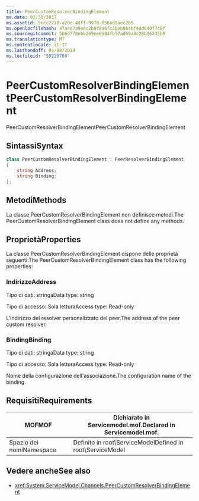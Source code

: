 ```yaml
---
title: PeerCustomResolverBindingElement
ms.date: 03/30/2017
ms.assetid: 9ccc2770-a20e-4dff-9970-f56ad8aec2b5
ms.openlocfilehash: 47a4d7a9e0c2b0f8a6fc3beb964bf4dd649f7c0f
ms.sourcegitcommit: 5b6d778ebb269ee6684fb57ad69a8c28b06235b9
ms.translationtype: MT
ms.contentlocale: it-IT
ms.lasthandoff: 04/08/2019
ms.locfileid: "59220760"
---
```

# <a name="peercustomresolverbindingelement"></a><span data-ttu-id="b1d14-102">PeerCustomResolverBindingElement</span><span class="sxs-lookup"><span data-stu-id="b1d14-102">PeerCustomResolverBindingElement</span></span>
<span data-ttu-id="b1d14-103">PeerCustomResolverBindingElement</span><span class="sxs-lookup"><span data-stu-id="b1d14-103">PeerCustomResolverBindingElement</span></span>  
  
## <a name="syntax"></a><span data-ttu-id="b1d14-104">Sintassi</span><span class="sxs-lookup"><span data-stu-id="b1d14-104">Syntax</span></span>  
```csharp
class PeerCustomResolverBindingElement : PeerResolverBindingElement
{  
    string Address;
    string Binding;
};
```  
  
## <a name="methods"></a><span data-ttu-id="b1d14-105">Metodi</span><span class="sxs-lookup"><span data-stu-id="b1d14-105">Methods</span></span>  
 <span data-ttu-id="b1d14-106">La classe PeerCustomResolverBindingElement non definisce metodi.</span><span class="sxs-lookup"><span data-stu-id="b1d14-106">The PeerCustomResolverBindingElement class does not define any methods.</span></span>  
  
## <a name="properties"></a><span data-ttu-id="b1d14-107">Proprietà</span><span class="sxs-lookup"><span data-stu-id="b1d14-107">Properties</span></span>  
 <span data-ttu-id="b1d14-108">La classe PeerCustomResolverBindingElement dispone delle proprietà seguenti:</span><span class="sxs-lookup"><span data-stu-id="b1d14-108">The PeerCustomResolverBindingElement class has the following properties:</span></span>  
  
### <a name="address"></a><span data-ttu-id="b1d14-109">Indirizzo</span><span class="sxs-lookup"><span data-stu-id="b1d14-109">Address</span></span>  
 <span data-ttu-id="b1d14-110">Tipo di dati: stringa</span><span class="sxs-lookup"><span data-stu-id="b1d14-110">Data type: string</span></span>  
  
 <span data-ttu-id="b1d14-111">Tipo di accesso: Sola lettura</span><span class="sxs-lookup"><span data-stu-id="b1d14-111">Access type: Read-only</span></span>  
  
 <span data-ttu-id="b1d14-112">L'indirizzo del resolver personalizzato del peer.</span><span class="sxs-lookup"><span data-stu-id="b1d14-112">The address of the peer custom resolver.</span></span>  
  
### <a name="binding"></a><span data-ttu-id="b1d14-113">Binding</span><span class="sxs-lookup"><span data-stu-id="b1d14-113">Binding</span></span>  
 <span data-ttu-id="b1d14-114">Tipo di dati: stringa</span><span class="sxs-lookup"><span data-stu-id="b1d14-114">Data type: string</span></span>  
  
 <span data-ttu-id="b1d14-115">Tipo di accesso: Sola lettura</span><span class="sxs-lookup"><span data-stu-id="b1d14-115">Access type: Read-only</span></span>  
  
 <span data-ttu-id="b1d14-116">Nome della configurazione dell'associazione.</span><span class="sxs-lookup"><span data-stu-id="b1d14-116">The configuration name of the binding.</span></span>  
  
## <a name="requirements"></a><span data-ttu-id="b1d14-117">Requisiti</span><span class="sxs-lookup"><span data-stu-id="b1d14-117">Requirements</span></span>  
  
|<span data-ttu-id="b1d14-118">MOF</span><span class="sxs-lookup"><span data-stu-id="b1d14-118">MOF</span></span>|<span data-ttu-id="b1d14-119">Dichiarato in Servicemodel.mof.</span><span class="sxs-lookup"><span data-stu-id="b1d14-119">Declared in Servicemodel.mof.</span></span>|  
|---------|-----------------------------------|  
|<span data-ttu-id="b1d14-120">Spazio dei nomi</span><span class="sxs-lookup"><span data-stu-id="b1d14-120">Namespace</span></span>|<span data-ttu-id="b1d14-121">Definito in root\ServiceModel</span><span class="sxs-lookup"><span data-stu-id="b1d14-121">Defined in root\ServiceModel</span></span>|  
  
## <a name="see-also"></a><span data-ttu-id="b1d14-122">Vedere anche</span><span class="sxs-lookup"><span data-stu-id="b1d14-122">See also</span></span>

- <xref:System.ServiceModel.Channels.PeerCustomResolverBindingElement>
